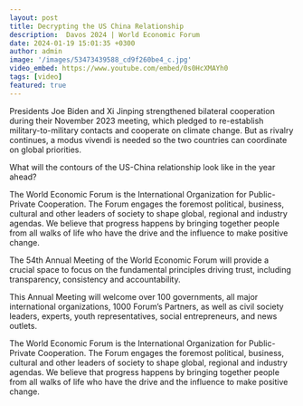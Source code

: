 ```yaml
---
layout: post
title: Decrypting the US China Relationship
description:  Davos 2024 | World Economic Forum
date: 2024-01-19 15:01:35 +0300
author: admin
image: '/images/53473439588_cd9f260be4_c.jpg'
video_embed: https://www.youtube.com/embed/0s0HcXMAYh0
tags: [video]
featured: true
---
```

Presidents Joe Biden and Xi Jinping strengthened bilateral cooperation during their November 2023 meeting, which pledged to re-establish military-to-military contacts and cooperate on climate change. But as rivalry continues, a modus vivendi is needed so the two countries can coordinate on global priorities.

What will the contours of the US-China relationship look like in the year ahead?

The World Economic Forum is the International Organization for Public-Private Cooperation. The Forum engages the foremost political, business, cultural and other leaders of society to shape global, regional and industry agendas. We believe that progress happens by bringing together people from all walks of life who have the drive and the influence to make positive change.

The 54th Annual Meeting of the World Economic Forum will provide a crucial space to focus on the fundamental principles driving trust, including transparency, consistency and accountability.

This Annual Meeting will welcome over 100 governments, all major international organizations, 1000 Forum’s Partners, as well as civil society leaders, experts, youth representatives, social entrepreneurs, and news outlets.

The World Economic Forum is the International Organization for Public-Private Cooperation. The Forum engages the foremost political, business, cultural and other leaders of society to shape global, regional and industry agendas. We believe that progress happens by bringing together people from all walks of life who have the drive and the influence to make positive change.

